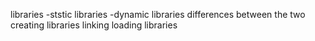 libraries
	-ststic libraries
	-dynamic libraries
differences between the two
creating libraries
linking
loading libraries

